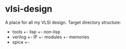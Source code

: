 # vlsi-design
A place for all my VLSI design.
Target directory structure:
 - tools
 +- lisp
 +- non-lisp
 - verilog
 +- IP
 +- modules
 +- memories
 - spice
 +- 
